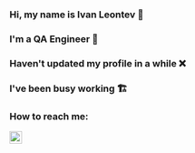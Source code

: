 ### Hi, my name is Ivan Leontev 🤝
### I'm a QA Engineer 👷
### Haven't updated my profile in a while ❌
### I've been busy working 🏗️
<!---
- 👀 I’m interested in ...
#- 🌱 I’m currently learning ...
-->
### How to reach me: 
[<img align="left" alt="Ivan Leontev | LinkedIn" width="22px" src="https://cdn.jsdelivr.net/npm/simple-icons@v3/icons/linkedin.svg" />][linkedin]

[linkedin]: https://www.linkedin.com/in/ivan-leontev
